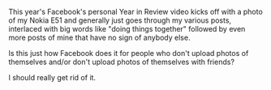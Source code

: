 This year's Facebook's personal Year in Review video kicks off with a photo of my Nokia E51 and generally just goes through my various posts, interlaced with big words like "doing things together" followed by even more posts of mine that have no sign of anybody else.

Is this just how Facebook does it for people who don't upload photos of themselves and/or don't upload photos of themselves with friends?

I should really get rid of it.
